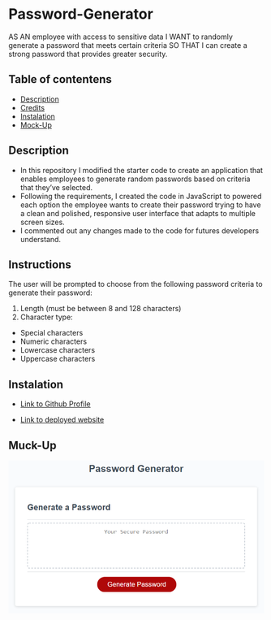 # Password-Generator

AS AN employee with access to sensitive data
I WANT to randomly generate a password that meets certain criteria
SO THAT I can create a strong password that provides greater security.

## Table of contentens

* [Description](#Description)
* [Credits](#Credits)
* [Instalation](#Instalation)
* [Mock-Up](#Mock-Up) 


## Description

- In this repository I modified the starter code to create an application that enables employees to generate random passwords based on criteria that they’ve selected.
- Following the requirements, I created the code in JavaScript to powered each option the employee wants to create their password trying to have a clean and polished, responsive user interface that adapts to multiple screen sizes.
- I commented out any changes made to the code for futures developers understand.


## Instructions

The user will be prompted to choose from the following password criteria to generate their password:

 1. Length (must be between 8 and 128 characters)
 2. Character type:
- Special characters
- Numeric characters
- Lowercase characters
- Uppercase characters


## Instalation

- [Link to Github Profile](https://github.com/Lauracejas)

- [Link to deployed website](https://lauracejas.github.io/Pasword-Generator/)


## Muck-Up

![Muck-Up](Assets/screen.png)